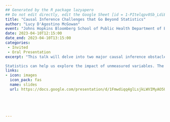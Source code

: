 ```yaml
---
## Generated by the R package lazyapero
## Do not edit directly, edit the Google Sheet [id = 1-PItelqpv0Sb_LdiEDqb8O3D_Roii5nVTL07IRVbRtA]
title: "Causal Inference Challenges that Go Beyond Statistics"
author: "Lucy D'Agostino McGowan"
event: "Johns Hopkins Bloomberg School of Public Health Department of Biostatistics Seminar Spring 2023"
date: 2023-04-10T12:15:00
date_end: 2023-04-10T13:15:00
categories:
 - Invited
 - Oral Presentation
excerpt: "This talk will delve into two major causal inference obstacles: (1) identifying which variables to account for and (2) assessing the impact of unmeasured variables. The first half of the talk will showcase a Causal Quartet. In the spirit of Anscombe’s Quartet, this is a set of four datasets with identical statistical properties, yet different true causal effects due to differing data generating mechanisms. These simple datasets provide a straightforward example for biostatisticians to point to when explaining these concepts to collaborators and students. Here, statistics can’t solve your causal inference problem because statistics alone cannot be used to establish which variables to adjust for when estimating causal effects.

Statistics can help us explore the impact of unmeasured variables. The second half of the talk will focus on how statistical techniques can be leveraged to address unmeasured confounding. We will examine sensitivity analyses under several scenarios with varying levels of information about potential unmeasured confounders. These techniques will be applied using the tipr R package, which provides tools for conducting sensitivity analyses in a flexible and accessible manner."
links:
- icon: images
  icon_pack: fas
  name: slides
  url: https://docs.google.com/presentation/d/1Fmwdiqq4glLsjkLWVIMyAO5UCCTwAFFLBSI44JGXn84/edit#slide=id.g22bbe59f70d_0_183





---
```

